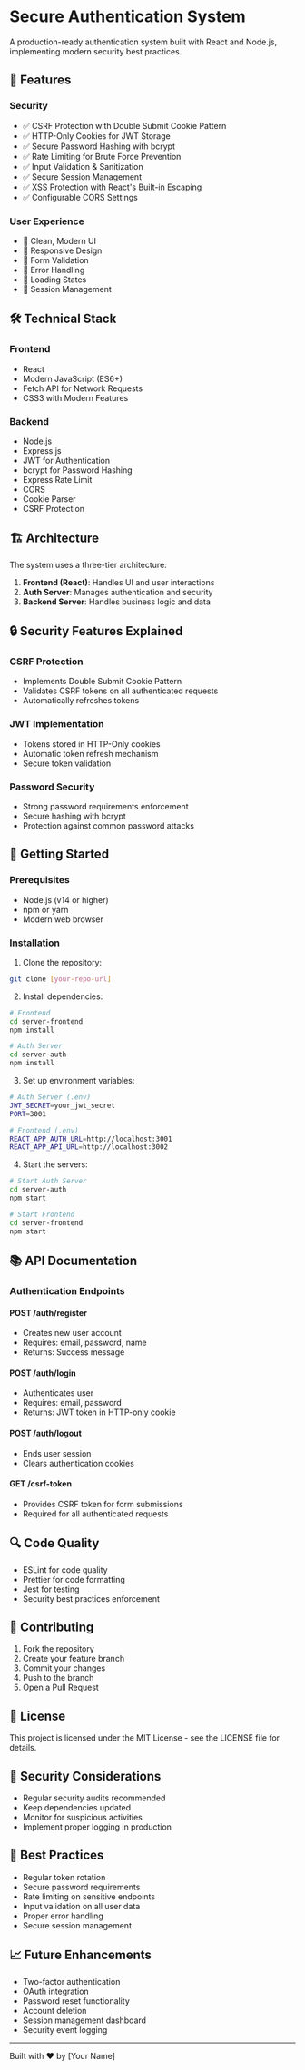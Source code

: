 # Secure Authentication System

A production-ready authentication system built with React and Node.js, implementing modern security best practices.

## 🚀 Features

### Security
- ✅ CSRF Protection with Double Submit Cookie Pattern
- ✅ HTTP-Only Cookies for JWT Storage
- ✅ Secure Password Hashing with bcrypt
- ✅ Rate Limiting for Brute Force Prevention
- ✅ Input Validation & Sanitization
- ✅ Secure Session Management
- ✅ XSS Protection with React's Built-in Escaping
- ✅ Configurable CORS Settings

### User Experience
- 🎯 Clean, Modern UI
- 🎯 Responsive Design
- 🎯 Form Validation
- 🎯 Error Handling
- 🎯 Loading States
- 🎯 Session Management

## 🛠️ Technical Stack

### Frontend
- React
- Modern JavaScript (ES6+)
- Fetch API for Network Requests
- CSS3 with Modern Features

### Backend
- Node.js
- Express.js
- JWT for Authentication
- bcrypt for Password Hashing
- Express Rate Limit
- CORS
- Cookie Parser
- CSRF Protection

## 🏗️ Architecture

The system uses a three-tier architecture:
1. **Frontend (React)**: Handles UI and user interactions
2. **Auth Server**: Manages authentication and security
3. **Backend Server**: Handles business logic and data

## 🔒 Security Features Explained

### CSRF Protection
- Implements Double Submit Cookie Pattern
- Validates CSRF tokens on all authenticated requests
- Automatically refreshes tokens

### JWT Implementation
- Tokens stored in HTTP-Only cookies
- Automatic token refresh mechanism
- Secure token validation

### Password Security
- Strong password requirements enforcement
- Secure hashing with bcrypt
- Protection against common password attacks

## 🚀 Getting Started

### Prerequisites
- Node.js (v14 or higher)
- npm or yarn
- Modern web browser

### Installation

1. Clone the repository:
```bash
git clone [your-repo-url]
```

2. Install dependencies:
```bash
# Frontend
cd server-frontend
npm install

# Auth Server
cd server-auth
npm install
```

3. Set up environment variables:
```bash
# Auth Server (.env)
JWT_SECRET=your_jwt_secret
PORT=3001

# Frontend (.env)
REACT_APP_AUTH_URL=http://localhost:3001
REACT_APP_API_URL=http://localhost:3002
```

4. Start the servers:
```bash
# Start Auth Server
cd server-auth
npm start

# Start Frontend
cd server-frontend
npm start
```

## 📚 API Documentation

### Authentication Endpoints

#### POST /auth/register
- Creates new user account
- Requires: email, password, name
- Returns: Success message

#### POST /auth/login
- Authenticates user
- Requires: email, password
- Returns: JWT token in HTTP-only cookie

#### POST /auth/logout
- Ends user session
- Clears authentication cookies

#### GET /csrf-token
- Provides CSRF token for form submissions
- Required for all authenticated requests

## 🔍 Code Quality

- ESLint for code quality
- Prettier for code formatting
- Jest for testing
- Security best practices enforcement

## 🤝 Contributing

1. Fork the repository
2. Create your feature branch
3. Commit your changes
4. Push to the branch
5. Open a Pull Request

## 📝 License

This project is licensed under the MIT License - see the LICENSE file for details.

## 🔐 Security Considerations

- Regular security audits recommended
- Keep dependencies updated
- Monitor for suspicious activities
- Implement proper logging in production

## 🌟 Best Practices

- Regular token rotation
- Secure password requirements
- Rate limiting on sensitive endpoints
- Input validation on all user data
- Proper error handling
- Secure session management

## 📈 Future Enhancements

- Two-factor authentication
- OAuth integration
- Password reset functionality
- Account deletion
- Session management dashboard
- Security event logging

---

Built with ❤️ by [Your Name] 
